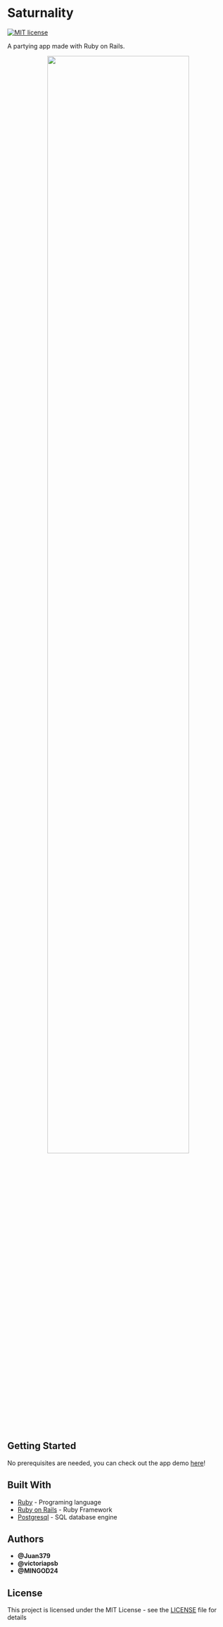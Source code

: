 # Saturnality

[![MIT license](https://img.shields.io/badge/License-MIT-blue.svg)](https://mit-license.org/)

A partying app made with Ruby on Rails.

<p align="center">
  <img width="80%" src="https://github.com/Juan379/saturnality/master/saturnality.png?raw=true">
</p>

## Getting Started

No prerequisites are needed, you can check out the app demo [here](https://saturnality.herokuapp.com/)!

## Built With

* [Ruby](https://www.ruby-lang.org/es/) - Programing language
* [Ruby on Rails](https://rubyonrails.org/) - Ruby Framework
* [Postgresql](https://www.postgresql.org/) - SQL database engine

## Authors

* **@Juan379** 
* **@victoriapsb**
* **@MINGOD24**

## License

This project is licensed under the MIT License - see the [LICENSE](LICENSE) file for details

